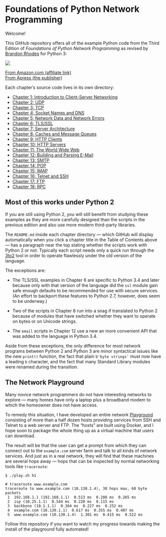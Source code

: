 
# Foundations of Python Network Programming

Welcome!

This GitHub repository offers all of the example Python code from the
Third Edition of *Foundations of Python Network Programming* as revised by
[Brandon Rhodes](http://rhodesmill.org/brandon/) for Python 3:

<a href="http://www.amazon.com/gp/product/1430258543/ref=as_li_tl?ie=UTF8&camp=1789&creative=390957&creativeASIN=1430258543&linkCode=as2&tag=letsdisthemat-20&linkId=QLZVTAMAR4QVX32Q"><img border="0" src="http://ws-na.amazon-adsystem.com/widgets/q?_encoding=UTF8&ASIN=1430258543&Format=_SL250_&ID=AsinImage&MarketPlace=US&ServiceVersion=20070822&WS=1&tag=letsdisthemat-20" ></a><img src="http://ir-na.amazon-adsystem.com/e/ir?t=letsdisthemat-20&l=as2&o=1&a=1430258543" width="1" height="1" border="0" alt="" style="border:none !important; margin:0px !important;" />

<a href="http://www.amazon.com/gp/product/1430258543/ref=as_li_tl?ie=UTF8&camp=1789&creative=390957&creativeASIN=1430258543&linkCode=as2&tag=letsdisthemat-20&linkId=MQI66M23YQHP4SY2">From Amazon.com (affiliate link)</a><img src="http://ir-na.amazon-adsystem.com/e/ir?t=letsdisthemat-20&l=as2&o=1&a=1430258543" width="1" height="1" border="0" alt="" style="border:none !important; margin:0px !important;" />
<br>
<a href="http://www.apress.com/9781430258544">From Apress (the publisher)</a>

Each chapter’s source code lives in its own directory:

*   [Chapter 1: Introduction to Client-Server Networking](py3/chapter01#readme)
*   [Chapter 2: UDP](py3/chapter02#readme)
*   [Chapter 3: TCP](py3/chapter03#readme)
*   [Chapter 4: Socket Names and DNS](py3/chapter04#readme)
*   [Chapter 5: Network Data and Network Errors](py3/chapter05#readme)
*   [Chapter 6: TLS/SSL](py3/chapter06#readme)
*   [Chapter 7: Server Architecture](py3/chapter07#readme)
*   [Chapter 8: Caches and Message Queues](py3/chapter08#readme)
*   [Chapter 9: HTTP Clients](py3/chapter09#readme)
*   [Chapter 10: HTTP Servers](py3/chapter10#readme)
*   [Chapter 11: The World Wide Web](py3/chapter11#readme)
*   [Chapter 12: Building and Parsing E-Mail](py3/chapter12#readme)
*   [Chapter 13: SMTP](py3/chapter13#readme)
*   [Chapter 14: POP](py3/chapter14#readme)
*   [Chapter 15: IMAP](py3/chapter15#readme)
*   [Chapter 16: Telnet and SSH](py3/chapter16#readme)
*   [Chapter 17: FTP](py3/chapter17#readme)
*   [Chapter 18: RPC](py3/chapter18#readme)

## Most of this works under Python 2

If you are still using Python 2, you will still benefit from studying
these examples as they are more carefully designed than the scripts in
the previous edition and also use more modern third-party libraries.

The `README.md` inside each chapter directory — which GitHub will
display automatically when you click a chapter title in the Table of
Contents above — has a paragraph near the top stating whether the
scripts work with Python 2 or not.  Typically each script needs only a
quick run through the [3to2](https://pypi.python.org/pypi/3to2) tool in
order to operate flawlessly under the old version of the language.

The exceptions are:

 *  The TLS/SSL examples in Chapter 6 are specific to Python 3.4 and
    later because only with that version of the language did the `ssl`
    module gain safe enough defaults to be recommended for use with
    secure services.  (An effort to backport these features to
    Python 2.7, however, does seem to be underway.)

 *  Two of the scripts in Chapter 8 run into a snag if translated to
    Python 2 because of modules that have switched whether they want to
    operate on bytes or on Unicode strings.

 *  The `email` scripts in Chapter 12 use a new an more convenient API
    that was added to the language in Python 3.4.

Aside from these exceptions, the only difference for most network
programs between Python 2 and Python 3 are minor syntactical issues like
the new `print()` function, the fact that plain `b'byte strings'` must
now have a leading `b` character, and the fact that many Standard
Library modules were renamed during the transition.

## The Network Playground

Many novice network programmers do not have interesting networks to
explore — many homes have only a laptop plus a broadband modem to which
the homeowner does not have access.

To remedy this situation, I have developed an entire network
[Playground](../../playground#readme) consisting of more than a half
dozen hosts providing services from SSH and Telnet to a web server
and FTP.  The “hosts” are built using Docker, and I hope soon to package
the whole thing up as a virtual machine that users can download.

The result will be that the user can get a prompt from which they can
connect out to the `example.com` server farm and talk to all kinds of
network services.  And just as in a real network, they will find that
these machines are several hops away — hops that can be inspected by
normal networking tools like `traceroute`:

```
$ ./play.sh h1

# traceroute www.example.com
traceroute to www.example.com (10.130.1.4), 30 hops max, 60 byte packets
 1  192.168.1.1 (192.168.1.1)  0.513 ms  0.208 ms  0.265 ms
 2  isp (10.25.1.1)  0.544 ms  0.220 ms  0.115 ms
 3  backbone (10.1.1.1)  0.364 ms  0.227 ms  0.252 ms
 4  example.com (10.130.1.1)  0.617 ms  0.355 ms  0.407 ms
 5  www.example.com (10.130.1.4)  1.301 ms  0.415 ms  0.522 ms
```

Follow this repository if you want to watch my progress towards making
the install of the playground fully automated!
